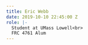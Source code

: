 ```yaml
---
title: Eric Webb
date: 2019-10-10 22:45:00 Z
role: |-
  Student at UMass Lowell<br>
  FRC 4761 Alum
---
```


